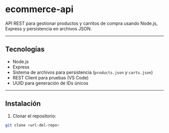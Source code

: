 # ecommerce-api

API REST para gestionar productos y carritos de compra usando Node.js, Express y persistencia en archivos JSON.

---

## Tecnologías

- Node.js  
- Express  
- Sistema de archivos para persistencia (`products.json` y `carts.json`)  
- REST Client para pruebas (VS Code)  
- UUID para generación de IDs únicos  

---

## Instalación

1. Clonar el repositorio:

```bash
git clone <url-del-repo>
